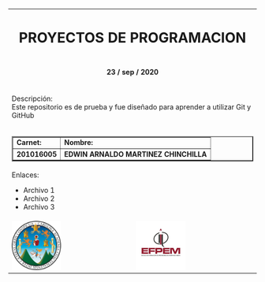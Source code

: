 <!DOCTYPE html>
<html>
<head>
	
</head>
<body>


<table width="100%" border="0">
	<tr align="center">
		<td colspan="2">
			<center> <h1> PROYECTOS DE PROGRAMACION </h1></center>
		</td>
	</tr>
	<tr align="center">
		<td colspan="2">
			<center><h4> 23 / sep / 2020 </h4></center>
		</td>
	</tr>
	<tr>
		<td colspan="2">
			<p>
				Descripción: <br>
				Este repositorio es de prueba y fue diseñado para aprender a utilizar Git y GitHub
			</p>
		</td>
	</tr>
	<tr>
		<td colspan="2">
		<table border="2" width="100%">
			<tr>
				<td>
					<b>Carnet:</b>
				</td>
				<td>
					<b>Nombre:</b>
				</td>
			</tr>
			<tr>
				<td>
					<b>201016005</b>
				</td>
				<td>
					<b>EDWIN ARNALDO MARTINEZ CHINCHILLA</b>
				</td>
			</tr>
		</table>
		</td>
	</tr>
	<tr>
		<td colspan="2">
			Enlaces: <br>
			<ul>
				<li>
					Archivo 1
				</li>
				<li>
					Archivo 2
				</li>
				<li>
					Archivo 3
				</li>
			</ul>
		</td>
	</tr>
	<tr>
		<td>
			<img src="imagenes/Usac.png" style="width: 100px;height:100px ">
		</td>
		<td> 
			<img src="imagenes/efpem.jpg" style="width: 100px;height:100px ">
		</td>
	</tr>

</table>
</body>
</html>
